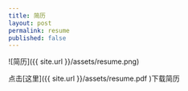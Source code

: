 ```yaml
---
title: 简历
layout: post
permalink: resume
published: false
---
```


![简历]({{ site.url }}/assets/resume.png)

点击[这里]({{ site.url }}/assets/resume.pdf )下载简历
